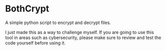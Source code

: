 # BothCrypt
A simple python script to encrypt and decrypt files.

I just made this as a way to challenge myself. If you are going to use this tool in areas such as cybersecurity, please make sure to review and test the code yourself before using it.
